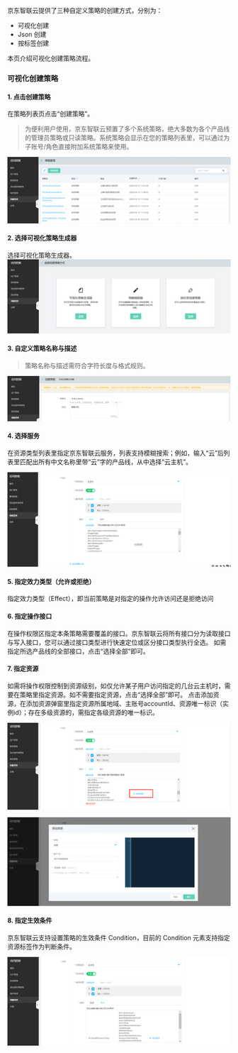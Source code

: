 京东智联云提供了三种自定义策略的创建方式，分别为：
- 可视化创建
- Json 创建
- 按标签创建

本页介绍可视化创建策略流程。

### 可视化创建策略

#### 1. 点击创建策略
在策略列表页点击“创建策略”。
> 为便利用户使用，京东智联云预置了多个系统策略，绝大多数为各个产品线的管理员策略或只读策略。系统策略会显示在您的策略列表里，可以通过为子账号/角色直接附加系统策略来使用。


![](../../../../../../image/IAM/PolicyNew/policylist.png)

#### 2. 选择可视化策略生成器
选择可视化策略生成器。
![](../../../../../../image/IAM/PolicyNew/UIcreate.png)

#### 3. 自定义策略名称与描述
> 策略名称与描述需符合字符长度与格式规则。

![](../../../../../../image/IAM/PolicyNew/UIcreate1.png)

#### 4. 选择服务

在资源类型列表里指定京东智联云服务，列表支持模糊搜索；例如，输入“云”后列表里匹配出所有中文名称里带“云”字的产品线，从中选择“云主机”。

![](../../../../../../image/IAM/PolicyNew/UIcreate2.png)

#### 5. 指定效力类型（允许或拒绝）

指定效力类型（Effect），即当前策略是对指定的操作允许访问还是拒绝访问

#### 6. 指定操作接口

在操作权限区指定本条策略需要覆盖的接口。京东智联云将所有接口分为读取接口与写入接口，您可以通过接口类型进行快速定位或区分接口类型执行全选。
如需指定所选产品线的全部接口，点击“选择全部”即可。

#### 7. 指定资源

如需将操作权限控制到资源级别，如仅允许某子用户访问指定的几台云主机时，需要在策略里指定资源。如不需要指定资源，点击“选择全部”即可。
点击添加资源，在添加资源弹窗里指定资源所属地域、主账号accountId、资源唯一标识（实例id）；存在多级资源的，需指定各级资源的唯一标识。

![](../../../../../../image/IAM/PolicyNew/UIcreate3.png)

![](../../../../../../image/IAM/PolicyNew/UIcreate4.png)

#### 8. 指定生效条件

京东智联云支持设置策略的生效条件 Condition，目前的 Condition 元素支持指定资源标签作为判断条件。

![](../../../../../../image/IAM/PolicyNew/UIcreate5.png)



